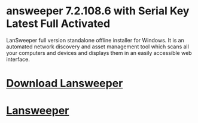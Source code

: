# answeeper 7.2.108.6 with Serial Key Latest Full Activated

 LanSweeper full version standalone offline installer for Windows. It is an automated network discovery and asset management tool which scans all your computers and devices and displays them in an easily accessible web interface.
 
# [Download  Lansweeper](https://techsoft.cc/)
 
# [Lansweeper](https://techsoft.cc/)
